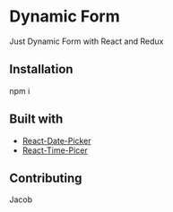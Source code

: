 # Dynamic Form

Just Dynamic Form with React and Redux

## Installation

npm i

## Built with

* [React-Date-Picker](https://github.com/wojtekmaj/react-date-picker)
* [React-Time-Picer](https://github.com/wojtekmaj/react-time-picker)

## Contributing
Jacob
